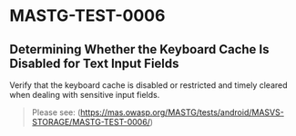 #  MASTG-TEST-0006

## Determining Whether the Keyboard Cache Is Disabled for Text Input Fields

Verify that the keyboard cache is disabled or restricted and timely cleared when dealing with sensitive input fields.

> Please see: (https://mas.owasp.org/MASTG/tests/android/MASVS-STORAGE/MASTG-TEST-0006/)